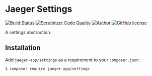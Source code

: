 # Jaeger Settings

[![Build Status](https://travis-ci.org/jaeger-app/settings.svg?branch=master)](https://travis-ci.org/jaeger-app/settings)
[![Scrutinizer Code Quality](https://scrutinizer-ci.com/g/jaeger-app/settings/badges/quality-score.png?b=master)](https://scrutinizer-ci.com/g/jaeger-app/settings/?branch=master)
[![Author](http://img.shields.io/badge/author-@mithra62-blue.svg?style=flat-square)](https://twitter.com/mithra62)
[![GitHub license](https://img.shields.io/badge/license-MIT-blue.svg)](https://raw.githubusercontent.com/jaeger-app/bootstrap/master/LICENSE) 

A settings abstraction.

## Installation

Add `jaeger-app/settings` as a requirement to your `composer.json`:

```bash
$ composer require jaeger-app/settings
```